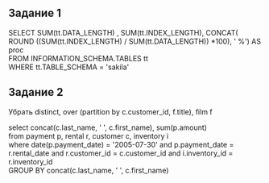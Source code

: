## Задание 1

SELECT  SUM(tt.DATA_LENGTH) , SUM(tt.INDEX_LENGTH), CONCAT(  ROUND ((SUM(tt.INDEX_LENGTH) / SUM(tt.DATA_LENGTH)) *100), ' %')  AS proc  
FROM INFORMATION_SCHEMA.TABLES tt  
WHERE  tt.TABLE_SCHEMA = 'sakila'

## Задание 2
Убрать distinct, over (partition by c.customer_id, f.title), film f  

select concat(c.last_name, ' ', c.first_name), sum(p.amount)  
from payment p, rental r, customer c, inventory i  
where date(p.payment_date) = '2005-07-30' and p.payment_date = r.rental_date and r.customer_id = c.customer_id and i.inventory_id = r.inventory_id  
GROUP BY concat(c.last_name, ' ', c.first_name)
